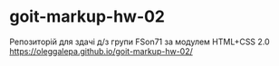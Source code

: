 # goit-markup-hw-02
Репозиторій для здачі д/з групи FSon71 за модулем HTML+CSS 2.0
https://oleggalepa.github.io/goit-markup-hw-02/
